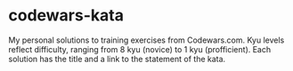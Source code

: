 # codewars-kata
My personal solutions to training exercises from Codewars.com.  Kyu levels reflect difficulty, ranging from 8 kyu (novice) to 1 kyu (profficient).  Each solution has the title and a link to the statement of the kata.

